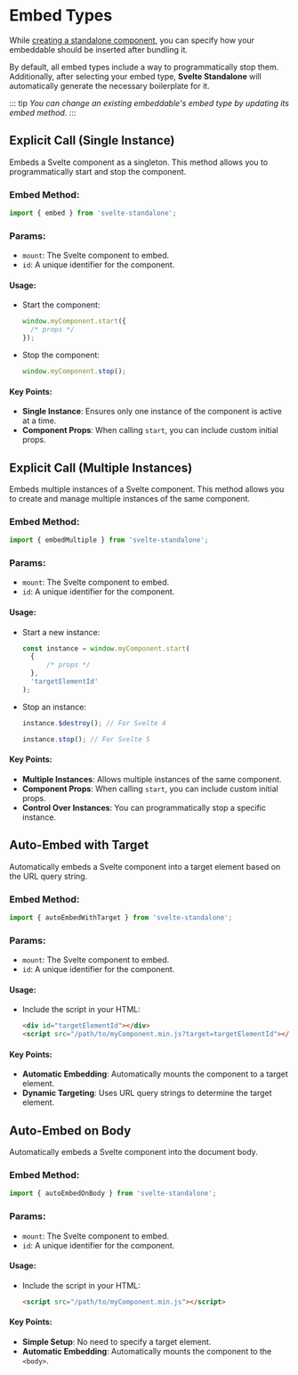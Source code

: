 # Embed Types

While [creating a standalone component](/cli#create), you can specify how your embeddable should be inserted after bundling it.

By default, all embed types include a way to programmatically stop them. Additionally, after selecting your embed type, **Svelte Standalone** will automatically generate the necessary boilerplate for it.

::: tip
_You can change an existing embeddable's embed type by updating its embed method._
:::

## Explicit Call (Single Instance)

Embeds a Svelte component as a singleton. This method allows you to programmatically start and stop the component.

### Embed Method:

```javascript
import { embed } from 'svelte-standalone';
```

### Params:

- `mount`: The Svelte component to embed.
- `id`: A unique identifier for the component.

#### Usage:

- Start the component:
  ```javascript
  window.myComponent.start({
  	/* props */
  });
  ```
- Stop the component:
  ```javascript
  window.myComponent.stop();
  ```

#### Key Points:

- **Single Instance**: Ensures only one instance of the component is active at a time.
- **Component Props**: When calling `start`, you can include custom initial props.

## Explicit Call (Multiple Instances)

Embeds multiple instances of a Svelte component. This method allows you to create and manage multiple instances of the same component.

### Embed Method:

```javascript
import { embedMultiple } from 'svelte-standalone';
```

### Params:

- `mount`: The Svelte component to embed.
- `id`: A unique identifier for the component.

#### Usage:

- Start a new instance:
  ```javascript
  const instance = window.myComponent.start(
  	{
  		/* props */
  	},
  	'targetElementId'
  );
  ```
- Stop an instance:
  ```javascript
  instance.$destroy(); // For Svelte 4
  ```
  ```javascript
  instance.stop(); // For Svelte 5
  ```

#### Key Points:

- **Multiple Instances**: Allows multiple instances of the same component.
- **Component Props**: When calling `start`, you can include custom initial props.
- **Control Over Instances**: You can programmatically stop a specific instance.

## Auto-Embed with Target

Automatically embeds a Svelte component into a target element based on the URL query string.

### Embed Method:

```javascript
import { autoEmbedWithTarget } from 'svelte-standalone';
```

### Params:

- `mount`: The Svelte component to embed.
- `id`: A unique identifier for the component.

#### Usage:

- Include the script in your HTML:
  ```html
  <div id="targetElementId"></div>
  <script src="/path/to/myComponent.min.js?target=targetElementId"></script>
  ```

#### Key Points:

- **Automatic Embedding**: Automatically mounts the component to a target element.
- **Dynamic Targeting**: Uses URL query strings to determine the target element.

## Auto-Embed on Body

Automatically embeds a Svelte component into the document body.

### Embed Method:

```javascript
import { autoEmbedOnBody } from 'svelte-standalone';
```

### Params:

- `mount`: The Svelte component to embed.
- `id`: A unique identifier for the component.

#### Usage:

- Include the script in your HTML:
  ```html
  <script src="/path/to/myComponent.min.js"></script>
  ```

#### Key Points:

- **Simple Setup**: No need to specify a target element.
- **Automatic Embedding**: Automatically mounts the component to the `<body>`.

